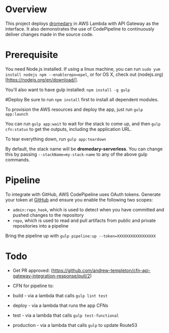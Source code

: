 # Overview
This project deploys [dromedary](https://github.com/stelligent/dromedary) in AWS Lambda with API Gateway as the interface.  It also demonstrates the use of CodePipeline to continuously deliver changes made in the source code.

# Prerequisite
You need Node.js installed.  If using a linux machine, you can run `sudo yum install nodejs npm --enablerepo=epel`, or for OS X, check out (nodejs.org)[https://nodejs.org/en/download/].

You'll also want to have gulp installed: `npm install -g gulp`

#Deploy
Be sure to run `npm install` first to install all dependent modules.

To provision the AWS resources and deploy the app, just run `gulp app:launch`

You can run `gulp app:wait` to wait for the stack to come up, and then `gulp cfn:status` to get the outputs, including the application URL.

To tear everything down, run `gulp app:teardown`

By default, the stack name will be **dromedary-serverless**.  You can change this by passing `--stackName=my-stack-name` to any of the above gulp commands.

# Pipeline

To integrate with GitHub, AWS CodePipeline uses OAuth tokens.  Generate your token at [GitHub](https://github.com/settings/tokens) and ensure you enable the following two scopes:
* `admin:repo_hook`, which is used to detect when you have committed and pushed changes to the repository
* `repo`, which is used to read and pull artifacts from public and private repositories into a pipeline

Bring the pipeline up with `gulp pipeline:up --token=XXXXXXXXXXXXXXXXX`

# Todo
* Get PR approved: (https://github.com/andrew-templeton/cfn-api-gateway-integration-response/pull/2)
* CFN for pipeline to:

 * build - via a lambda that calls `gulp lint test`
 * deploy - via a lambda that runs the app CFNs
 * test - via a lambda that calls `gulp test-functional`
 * production - via a lambda that calls `gulp` to update Route53

